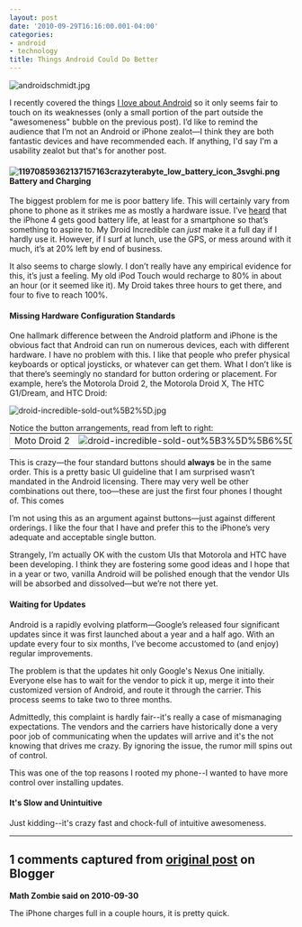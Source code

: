 ```yaml
---
layout: post
date: '2010-09-29T16:16:00.001-04:00'
categories:
- android
- technology
title: Things Android Could Do Better
---
```



![androidschmidt.jpg](androidschmidt.jpg)

I recently covered the things [I love about Android](../2010/2010-09-things-i-love-about-android.html) so it only seems fair to touch on its weaknesses (only a small portion of the part outside the "awesomeness" bubble on the previous post). I’d like to remind the audience that I’m not an Android or iPhone zealot—I think they are both fantastic devices and have recommended each. If anything, I'd say I'm a usability zealot but that's for another post.  <h4>![11970859362137157163crazyterabyte_low_battery_icon_3svghi.png](11970859362137157163crazyterabyte_low_battery_icon_3svghi.png)Battery and Charging</h4>

The biggest problem for me is poor battery life. This will certainly vary from phone to phone as it strikes me as mostly a hardware issue. I’ve [heard](http://www.macworld.com/article/152460/2010/07/iphone4_battery.html) that the iPhone 4 gets good battery life, at least for a smartphone so that’s something to aspire to. My Droid Incredible can *just* make it a full day if I hardly use it. However, if I surf at lunch, use the GPS, or mess around with it much, it’s at 20% left by end of business.

It also seems to charge slowly. I don’t really have any empirical evidence for this, it’s just a feeling. My old iPod Touch would recharge to 80% in about an hour (or it seemed like it). My Droid takes three hours to get there, and four to five to reach 100%.  <h4>Missing Hardware Configuration Standards</h4>

One hallmark difference between the Android platform and iPhone is the obvious fact that Android can run on numerous devices, each with different hardware. I have no problem with this. I like that people who prefer physical keyboards or optical joysticks, or whatever can get them. What I don’t like is that there’s seemingly no standard for button ordering or placement. For example, here’s the Motorola Droid 2, the Motorola Droid X, The HTC G1/Dream, and HTC Droid:  

![droid-incredible-sold-out%5B2%5D.jpg](droid-incredible-sold-out%5B2%5D.jpg) 

Notice the button arrangements, read from left to right:  <table border="0" cellpadding="2" cellspacing="0" nowrap="nowrap" style="border-bottom: #ddd 1px solid; border-left: #ddd 1px solid; margin: 0px auto; border-top: #ddd 1px solid; border-right: #ddd 1px solid;" width="50%"><tbody>     <tr>       <td nowrap="nowrap">Moto Droid 2</td>        <td nowrap="nowrap">![droid-incredible-sold-out%5B3%5D%5B6%5D.jpg](droid-incredible-sold-out%5B3%5D%5B6%5D.jpg)</td>        <td nowrap="nowrap">&#160;</td>        <td nowrap="nowrap">Home</td>        <td nowrap="nowrap">Menu</td>        <td nowrap="nowrap">Back</td>        <td nowrap="nowrap">Search</td>     </tr>   </tbody></table>

This is crazy—the four standard buttons should **always** be in the same order. This is a pretty basic UI guideline that I am surprised wasn’t mandated in the Android licensing. There may very well be other combinations out there, too—these are just the first four phones I thought of. This comes 

I’m not using this as an argument against buttons—just against different orderings. I like the four that I have and prefer this to the iPhone’s very adequate and acceptable single button. 

Strangely, I’m actually OK with the custom UIs that Motorola and HTC have been developing. I think they are fostering some good ideas and I hope that in a year or two, vanilla Android will be polished enough that the vendor UIs will be absorbed and dissolved—but we’re not there yet.  <h4>Waiting for Updates</h4>

Android is a rapidly evolving platform—Google’s released four significant updates since it was first launched about a year and a half ago. With an update every four to six months, I’ve become accustomed to (and enjoy) regular improvements.

The problem is that the updates hit only Google's Nexus One initially. Everyone else has to wait for the vendor to pick it up, merge it into their customized version of Android, and route it through the carrier. This process seems to take two to three months. 

Admittedly, this complaint is hardly fair--it's really a case of mismanaging expectations. The vendors and the carriers have historically done a very poor job of communicating when the updates will arrive and it's the not knowing that drives me crazy. By ignoring the issue, the rumor mill spins out of control.

This was one of the top reasons I rooted my phone--I wanted to have more control over installing updates.  <h4>It's Slow and Unintuitive</h4>

Just kidding--it's crazy fast and chock-full of intuitive awesomeness.

---

## 1 comments captured from [original post](https://blog.wassupy.com/2010/09/things-android-could-do-better.html) on Blogger

**Math Zombie said on 2010-09-30**

The iPhone charges full in a couple hours, it is pretty quick.

